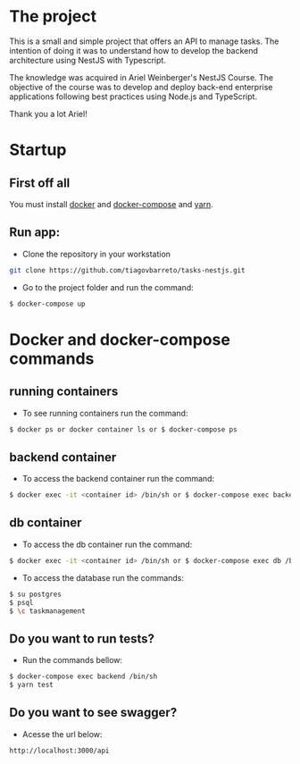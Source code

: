 # The project

This is a small and simple project that offers an API to manage tasks. The intention of doing it was to understand how to develop the backend architecture using NestJS with Typescript.

The knowledge was acquired in Ariel Weinberger's NestJS Course. The objective of the course was to develop and deploy back-end enterprise applications following best practices using Node.js and TypeScript.

Thank you a lot Ariel!

# Startup

## First off all
You must install [docker](https://www.digitalocean.com/community/tutorials/como-instalar-e-usar-o-docker-no-ubuntu-18-04-pt)  and [docker-compose](https://docs.docker.com/compose/install/) and [yarn](https://linuxize.com/post/how-to-install-yarn-on-ubuntu-18-04/).

## Run app:

- Clone the repository in your workstation
```sh
git clone https://github.com/tiagovbarreto/tasks-nestjs.git
```

- Go to the project folder and run the command:
```sh
$ docker-compose up
```
# Docker and docker-compose commands
## running containers
- To see running containers run the command: 
```sh
$ docker ps or docker container ls or $ docker-compose ps
```

## backend container
- To access the backend container run the command: 
```sh
$ docker exec -it <container id> /bin/sh or $ docker-compose exec backend /bin/sh
```

## db container

- To access the db container run the command:
```sh
$ docker exec -it <container id> /bin/sh or $ docker-compose exec db /bin/sh
```

- To access the database run the commands:

```sh
$ su postgres
$ psql
$ \c taskmanagement
```

## Do you want to run tests?
- Run the commands bellow:
```sh
$ docker-compose exec backend /bin/sh
$ yarn test
```

## Do you want to see swagger?
- Acesse the url below:
```sh
http://localhost:3000/api
```

